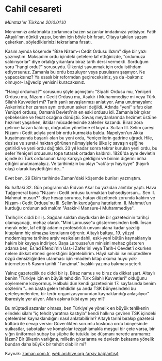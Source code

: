 # Cahil cesareti

*Mümtaz'er Türköne 2010.01.10*

<tr><td class="metin" colspan="2" style="padding-top: 20px; padding-left: 5px; ">Meramınızı anlatmakta zorlanınca bazen sazanlar imdadınıza yetişiyor. Fatih Altaylı'nın dünkü yazısı, benim için böyle bir fırsat. Oltaya takılan sazanı çekerken, söylediklerinizi tekrarlama fırsatı.</td></tr><tr><td class="metin" colspan="2" style="padding-top: 20px; padding-left: 5px; "><p>Kasım ayında köşemde "Bize Nizam-ı Cedit Ordusu lâzım" diye bir yazı yazmıştım. Maksadım ordu içindeki çetelere laf ettiğinizde, "ordumuza saldırıyorlar" diye ortalığı yıkanlara biraz tarih dersi vermekti. Sorduğum soru "hangi ordu?" sorusuydu. Ülkenizi savunmak için ordu istihdam ediyorsunuz. Zamanla bu ordu bozuluyor veya pusulasını şaşırıyor. Ne yapacaksınız? Ya esaslı bir reformdan geçireceksiniz, ya da -baktınız olmuyor- lağvedip yenisini kuracaksınız.
<p>"Hangi ordumuz?" sorusunu şöyle açmıştım: "Sipahi Ordusu mu, Yeniçeri Ordusu mu, Nizam-ı Cedit Ordusu mu, Asakir-i Muhammediye mi veya Türk Silahlı Kuvvetleri mi? Tarih şanlı savaşlarımızı anlatıyor. Ama unutmayalım: Askerimiz her zaman aynı ordunun askeri değildi. Adında "yeni" sıfatı olan Yeniçeri ordusu, Osmanlı Devleti'nin en eski ordusu idi. Zamanla bir çıkar şebekesine ve fesat ocağına dönüştü. Savaş meydanlarında hezimet üstüne hezimet yaşarken, iktidar mücadelesinde zaferler kazandı. Biraz zora gelince kazan kaldırıp, doğrudan yönetime el koydu. Sultan III. Selim çareyi Nizam-ı Cedit adıyla yeni bir ordu kurmakta buldu. Napolyon'un Akka kuşatmasında başarılı olan bu yeni ordu, Yeniçerilerin gadrine uğradı. Hile, desise ve suret-i haktan görünen nümayişlerle ülke iç savaşın eşiğine getirildi ve yeni ordu dağıtıldı. 20 yıl kadar sonra tekrar kurulan yeni ordu, bu sefer Yeniçeri ordusunu topa tutarak ortadan kaldırdı. 1826'da aynı devletin içinde iki Türk ordusunun karşı karşıya geldiğini ve birinin diğerini imha ettiğini unutmamalıyız. Ve tarihimizin bu olayı "vak'a-yı hayriyye" (hayırlı olay) olarak kaydettiğini de..."
<p>Evet ben, 29 Ekim tarihinde Zaman'daki köşemde bunları yazmıştım.
<p>Bu haftaki 32. Gün programında Rıdvan Akar bu yazıdan alıntılar yaptı. Hava Tuğgeneral bana "Nizam-ı Cedit ordusu kurmaktan bahsediyorsun... Sen II. Mahmut musun?" diye hesap sorunca, hatayı düzeltmek zorunda kaldım ve Nizam-ı Cedit Ordusu'nu III. Selim'in kurduğunu hatırlattım. II. Mahmut'un kurduğu ordunun adı malûm "Asakir-i Mansure-i Muhammediye".
<p>Tarihçilik ciddi bir iş. Sağdan soldan duydukları ile bir gazetecinin tarihçi olamayacağı, mehaz olarak "Mini Larousse"u göstermesinden belli. İnsan merak eder, laf ettiği adamın profesörlük unvanı alana kadar yazdığı kitapların hiç olmazsa konularını öğrenir. Altaylı baltayı, 19. yüzyıl modernleşme tarihine arşiv vesikaları dahil, eski-yeni bütün kaynaklarıyla hakim bir kayaya indiriyor. Bana Larousse'un minisini mehaz gösteren adama ben, Es'ad Efendi'nin Üss-i Zafer'ini veya Tarih-i Cevdet'i okurken nelere dikkat etmesi gerektiğini öğretebilirim. Hâyâ sahibi ise müptedilere özgü densizliğinden utanması için -madem kitap okuma huyu yok- internetten 5 Kasım tarihli "Tanzimat" başlıklı yazıma bakması yeterli.
<p>Yalnız gazetecilik de ciddi bir iş. Biraz namus ve biraz da dikkat şart. Altaylı benim "Türkiye için en büyük tehdidin Türk Silahlı Kuvvetleri" olduğunu söylememe kızıyormuş. Halbuki dün kendi gazetesinin 17. sayfasında benim sözlerim "...en başta gelen tehdidin şu anda TSK bünyesindeki bu çeteleşmelerden, bir terör organizasyonundan kaynaklandığı anlaşılıyor" ibaresiyle yer alıyor. Allah aşkına ikisi aynı şey mi?
<p>Bu müptedi sazanlar olmasa, ben Türkiye'ye yönelik en büyük tehlikenin elindeki silahı "iç tehdit yaratma kastıyla" kendi halkına çeviren TSK içindeki çetelerden kaynaklandığını nasıl anlatabilirim? Altaylı tarihi bırakıp gazeteci kültürü ile cevap versin: Güvenlikten sorumlu koskoca ordu bünyesinde suikastlar, sabotajlar ve komplolar tezgahlamakla meşgul bir çete varsa, bir yığın üniformalı subay bu şüphe ile tutuklu ise düşmanı nerede aramamız lâzım? Bir ülkenin varlığına, milletin çıkarlarına ve devletin bekasına yönelik bundan daha büyük bir tehdit olabilir mi? <br/></p></p></p></p></p></p></p></td></tr>

Kaynak: [zaman.com.tr](http://zaman.com.tr/yazar.do?yazino=938217), [web.archive.org (arşiv bağlantısı)](http://web.archive.org/web/20100123044031/http://www.zaman.com.tr:80/yazar.do?yazino=938217)
